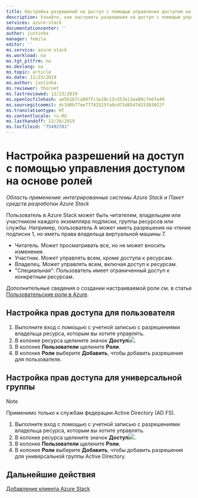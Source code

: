 ```yaml
---
title: Настройка разрешений на доступ с помощью управления доступом на основе ролей | Документация Майкрософт
description: Узнайте, как настроить разрешения на доступ с помощью управления доступом на основе ролей (RBAC) в Azure Stack.
services: azure-stack
documentationcenter: ''
author: justinha
manager: femila
editor: ''
ms.service: azure-stack
ms.workload: na
ms.tgt_pltfrm: na
ms.devlang: na
ms.topic: article
ms.date: 12/23/2019
ms.author: justinha
ms.reviewer: thoroet
ms.lastreviewed: 12/23/2019
ms.openlocfilehash: ae5b167ca807fc1e28c13c553e13ea89c7e6fe49
ms.sourcegitcommit: dc3d0b77ee77742525fa0cd72d8547d25393022f
ms.translationtype: HT
ms.contentlocale: ru-RU
ms.lasthandoff: 12/26/2019
ms.locfileid: "75492781"
---
```

# <a name="set-access-permissions-using-role-based-access-control"></a>Настройка разрешений на доступ с помощью управления доступом на основе ролей

*Область применения: интегрированные системы Azure Stack и Пакет средств разработки Azure Stack*

Пользователь в Azure Stack может быть читателем, владельцем или участником каждого экземпляра подписки, группы ресурсов или службы. Например, пользователь A может иметь разрешения на чтение подписки 1, но иметь права владельца виртуальной машины 7.

 - Читатель. Может просматривать все, но не может вносить изменения.
 - Участник. Может управлять всем, кроме доступа к ресурсам.
 - Владелец. Может управлять всем, включая доступ к ресурсам.
 - "Специальная": Пользователь имеет ограниченный доступ к конкретным ресурсам.

 Дополнительные сведения о создании настраиваемой роли см. в статье [Пользовательские роли в Azure](https://docs.microsoft.com/azure/role-based-access-control/custom-roles).

## <a name="set-access-permissions-for-a-user"></a>Настройка прав доступа для пользователя

1. Выполните вход с помощью с учетной записью с разрешениями владельца ресурса, которым вы хотите управлять.
2. В колонке ресурса щелкните значок **Доступ**![](media/azure-stack-manage-permissions/image1.png).
3. В колонке **Пользователи** щелкните **Роли**.
4. В колонке **Роли** выберите **Добавить**, чтобы добавить разрешения для пользователя.

## <a name="set-access-permissions-for-a-universal-group"></a>Настройка прав доступа для универсальной группы 

> [!Note]
> Применимо только к службам федерации Active Directory (AD FS).

1. Выполните вход с помощью с учетной записью с разрешениями владельца ресурса, которым вы хотите управлять.
2. В колонке ресурса щелкните значок **Доступ**![](media/azure-stack-manage-permissions/image1.png).
3. В колонке **Пользователи** щелкните **Роли**.
4. В колонке **Роли** выберите **Добавить**, чтобы добавить разрешения для универсальной группы Active Directory.

## <a name="next-steps"></a>Дальнейшие действия

[Добавление клиента Azure Stack](azure-stack-add-new-user-aad.md)